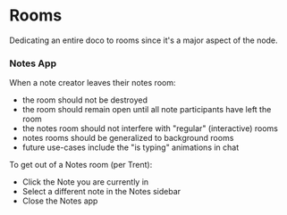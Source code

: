 # Rooms

Dedicating an entire doco to rooms since it's a major aspect of the node.

### Notes App

When a note creator leaves their notes room:

- the room should not be destroyed
- the room should remain open until all note participants have left the room
- the notes room should not interfere with "regular" (interactive) rooms
- notes rooms should be generalized to background rooms
- future use-cases include the "is typing" animations in chat

To get out of a Notes room (per Trent):

- Click the Note you are currently in
- Select a different note in the Notes sidebar
- Close the Notes app
